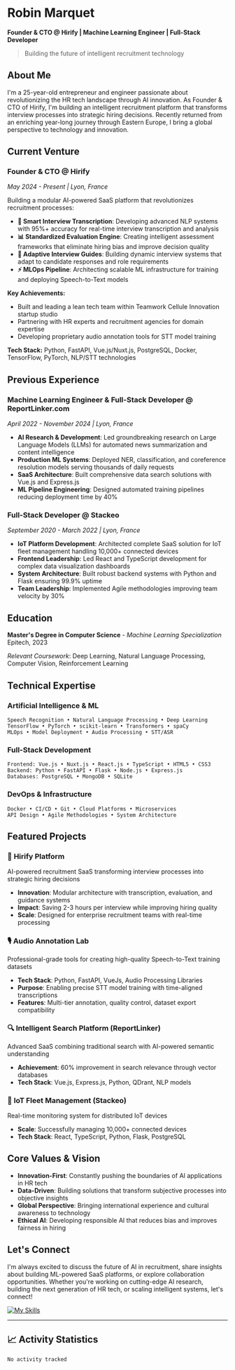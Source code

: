 # Robin Marquet

**Founder & CTO @ Hirify | Machine Learning Engineer | Full-Stack Developer**

> Building the future of intelligent recruitment technology

## About Me

I'm a 25-year-old entrepreneur and engineer passionate about revolutionizing the HR tech landscape through AI innovation. As Founder & CTO of Hirify, I'm building an intelligent recruitment platform that transforms interview processes into strategic hiring decisions. Recently returned from an enriching year-long journey through Eastern Europe, I bring a global perspective to technology and innovation.

## Current Venture

### **Founder & CTO** @ Hirify
*May 2024 - Present | Lyon, France*

Building a modular AI-powered SaaS platform that revolutionizes recruitment processes:

- **🎤 Smart Interview Transcription**: Developing advanced NLP systems with 95%+ accuracy for real-time interview transcription and analysis
- **📊 Standardized Evaluation Engine**: Creating intelligent assessment frameworks that eliminate hiring bias and improve decision quality  
- **🧠 Adaptive Interview Guides**: Building dynamic interview systems that adapt to candidate responses and role requirements
- **⚡ MLOps Pipeline**: Architecting scalable ML infrastructure for training and deploying Speech-to-Text models

**Key Achievements:**
- Built and leading a lean tech team within Teamwork Cellule Innovation startup studio
- Partnering with HR experts and recruitment agencies for domain expertise
- Developing proprietary audio annotation tools for STT model training

**Tech Stack:** Python, FastAPI, Vue.js/Nuxt.js, PostgreSQL, Docker, TensorFlow, PyTorch, NLP/STT technologies

## Previous Experience

### **Machine Learning Engineer & Full-Stack Developer** @ ReportLinker.com  
*April 2022 - November 2024 | Lyon, France*

- **AI Research & Development**: Led groundbreaking research on Large Language Models (LLMs) for automated news summarization and content intelligence
- **Production ML Systems**: Deployed NER, classification, and coreference resolution models serving thousands of daily requests
- **SaaS Architecture**: Built comprehensive data search solutions with Vue.js and Express.js
- **ML Pipeline Engineering**: Designed automated training pipelines reducing deployment time by 40%

### **Full-Stack Developer** @ Stackeo  
*September 2020 - March 2022 | Lyon, France*

- **IoT Platform Development**: Architected complete SaaS solution for IoT fleet management handling 10,000+ connected devices
- **Frontend Leadership**: Led React and TypeScript development for complex data visualization dashboards
- **System Architecture**: Built robust backend systems with Python and Flask ensuring 99.9% uptime
- **Team Leadership**: Implemented Agile methodologies improving team velocity by 30%

## Education

**Master's Degree in Computer Science** - *Machine Learning Specialization*  
Epitech, 2023

*Relevant Coursework*: Deep Learning, Natural Language Processing, Computer Vision, Reinforcement Learning

## Technical Expertise

### Artificial Intelligence & ML
```
Speech Recognition • Natural Language Processing • Deep Learning
TensorFlow • PyTorch • scikit-learn • Transformers • spaCy
MLOps • Model Deployment • Audio Processing • STT/ASR
```

### Full-Stack Development
```
Frontend: Vue.js • Nuxt.js • React.js • TypeScript • HTML5 • CSS3
Backend: Python • FastAPI • Flask • Node.js • Express.js
Databases: PostgreSQL • MongoDB • SQLite
```

### DevOps & Infrastructure
```
Docker • CI/CD • Git • Cloud Platforms • Microservices
API Design • Agile Methodologies • System Architecture
```

## Featured Projects

### 🚀 **Hirify Platform**
AI-powered recruitment SaaS transforming interview processes into strategic hiring decisions
- **Innovation**: Modular architecture with transcription, evaluation, and guidance systems
- **Impact**: Saving 2-3 hours per interview while improving hiring quality
- **Scale**: Designed for enterprise recruitment teams with real-time processing

### 🎙️ **Audio Annotation Lab**
Professional-grade tools for creating high-quality Speech-to-Text training datasets
- **Tech Stack**: Python, FastAPI, VueJs, Audio Processing Libraries
- **Purpose**: Enabling precise STT model training with time-aligned transcriptions
- **Features**: Multi-tier annotation, quality control, dataset export compatibility

### 🔍 **Intelligent Search Platform** (ReportLinker)
Advanced SaaS combining traditional search with AI-powered semantic understanding
- **Achievement**: 60% improvement in search relevance through vector databases
- **Tech Stack**: Vue.js, Express.js, Python, QDrant, NLP models

### 📡 **IoT Fleet Management** (Stackeo)
Real-time monitoring system for distributed IoT devices
- **Scale**: Successfully managing 10,000+ connected devices
- **Tech Stack**: React, TypeScript, Python, Flask, PostgreSQL

## Core Values & Vision

- **Innovation-First**: Constantly pushing the boundaries of AI applications in HR tech
- **Data-Driven**: Building solutions that transform subjective processes into objective insights
- **Global Perspective**: Bringing international experience and cultural awareness to technology
- **Ethical AI**: Developing responsible AI that reduces bias and improves fairness in hiring

## Let's Connect

I'm always excited to discuss the future of AI in recruitment, share insights about building ML-powered SaaS platforms, or explore collaboration opportunities. Whether you're working on cutting-edge AI research, building the next generation of HR tech, or scaling intelligent systems, let's connect!

[![My Skills](https://skillicons.dev/icons?i=python,tensorflow,pytorch,vue,react,typescript,fastapi,docker,postgres,nodejs)](https://skillicons.dev)

---

## 📈 Activity Statistics

<!--START_SECTION:waka-->
```txt
No activity tracked
```
<!--END_SECTION:waka-->
